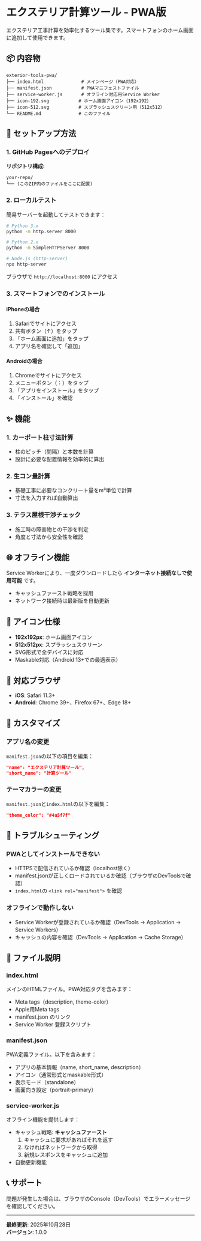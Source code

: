 # エクステリア計算ツール - PWA版

エクステリア工事計算を効率化するツール集です。スマートフォンのホーム画面に追加して使用できます。

## 📦 内容物

```
exterior-tools-pwa/
├── index.html              # メインページ（PWA対応）
├── manifest.json           # PWAマニフェストファイル
├── service-worker.js       # オフライン対応用Service Worker
├── icon-192.svg           # ホーム画面アイコン（192x192）
├── icon-512.svg           # スプラッシュスクリーン用（512x512）
└── README.md              # このファイル
```

## 🚀 セットアップ方法

### 1. GitHub Pagesへのデプロイ

**リポジトリ構成:**
```
your-repo/
└── (このZIP内のファイルをここに配置)
```

### 2. ローカルテスト

簡易サーバーを起動してテストできます：

```bash
# Python 3.x
python -m http.server 8000

# Python 2.x
python -m SimpleHTTPServer 8000

# Node.js (http-server)
npx http-server
```

ブラウザで `http://localhost:8000` にアクセス

### 3. スマートフォンでのインストール

#### iPhoneの場合
1. Safariでサイトにアクセス
2. 共有ボタン（↑）をタップ
3. 「ホーム画面に追加」をタップ
4. アプリ名を確認して「追加」

#### Androidの場合
1. Chromeでサイトにアクセス
2. メニューボタン（⋮）をタップ
3. 「アプリをインストール」をタップ
4. 「インストール」を確認

## ✨ 機能

### 1. カーポート柱寸法計算
- 柱のピッチ（間隔）と本数を計算
- 設計に必要な配置情報を効率的に算出

### 2. 生コン量計算
- 基礎工事に必要なコンクリート量をm³単位で計算
- 寸法を入力すれば自動算出

### 3. テラス屋根干渉チェック
- 施工時の障害物との干渉を判定
- 角度と寸法から安全性を確認

## 🌐 オフライン機能

Service Workerにより、一度ダウンロードしたら **インターネット接続なしで使用可能** です。

- キャッシュファースト戦略を採用
- ネットワーク接続時は最新版を自動更新

## 🎨 アイコン仕様

- **192x192px**: ホーム画面アイコン
- **512x512px**: スプラッシュスクリーン
- SVG形式で全デバイスに対応
- Maskable対応（Android 13+での最適表示）

## 📱 対応ブラウザ

- **iOS**: Safari 11.3+
- **Android**: Chrome 39+、Firefox 67+、Edge 18+

## 🔧 カスタマイズ

### アプリ名の変更
`manifest.json`の以下の項目を編集：
```json
"name": "エクステリア計算ツール",
"short_name": "計算ツール"
```

### テーマカラーの変更
`manifest.json`と`index.html`の以下を編集：
```json
"theme_color": "#4a5f7f"
```

## 🐛 トラブルシューティング

### PWAとしてインストールできない
- HTTPSで配信されているか確認（localhost除く）
- manifest.jsonが正しくロードされているか確認（ブラウザのDevToolsで確認）
- `index.html`の `<link rel="manifest">` を確認

### オフラインで動作しない
- Service Workerが登録されているか確認（DevTools → Application → Service Workers）
- キャッシュの内容を確認（DevTools → Application → Cache Storage）

## 📄 ファイル説明

### index.html
メインのHTMLファイル。PWA対応タグを含みます：
- Meta tags（description, theme-color）
- Apple用Meta tags
- manifest.json のリンク
- Service Worker 登録スクリプト

### manifest.json
PWA定義ファイル。以下を含みます：
- アプリの基本情報（name, short_name, description）
- アイコン（通常形式とmaskable形式）
- 表示モード（standalone）
- 画面向き設定（portrait-primary）

### service-worker.js
オフライン機能を提供します：
- キャッシュ戦略: **キャッシュファースト**
  1. キャッシュに要求があればそれを返す
  2. なければネットワークから取得
  3. 新規レスポンスをキャッシュに追加
- 自動更新機能

## 📞 サポート

問題が発生した場合は、ブラウザのConsole（DevTools）でエラーメッセージを確認してください。

---

**最終更新**: 2025年10月28日  
**バージョン**: 1.0.0
